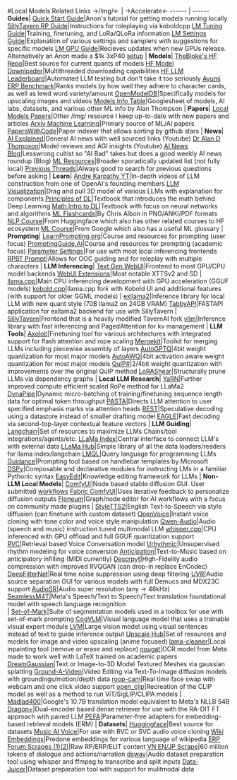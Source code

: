 #Local Models Related Links
->/lmg/<- | ->Accelerate<-
------ | ------
**Guides**|
[Quick Start Guide](https://rentry.org/lmg-spoonfeed-guide)|Anon's tutorial for getting models running locally 
[SillyTavern RP Guide](https://rentry.org/llama_v2_sillytavern)|Instructions for roleplaying via koboldcpp 
[LM Tuning Guide](https://rentry.org/llm-training)|Training, finetuning, and LoRa/QLoRa information 
[LM Settings Guide](https://rentry.org/llm-settings)|Explanation of various settings and samplers with suggestions for specific models
[LM GPU Guide](https://archive.is/SY2h6)|Recieves updates when new GPUs release. Alternatively an Anon made a $1k 3xP40 [setup](https://rentry.org/Mikubox-Triple-P40)
|
**Models**|
[TheBloke's HF Repo](https://huggingface.co/models?sort=modified&search=thebloke)|Best source for current quants of models
[HF Model Downloader](https://github.com/bodaay/HuggingFaceModelDownloader)|Multithreaded downloading capabilities 
[HF LLM Leaderboard](https://huggingface.co/spaces/HuggingFaceH4/open_llm_leaderboard)|Automated LLM testing but don't take it too seriously
[Ayumi ERP Benchmark](http://ayumi.m8geil.de/index.html)|Ranks models by how well they adhere to character cards, as well as lewd word variety/amount
[OpenModelDB](https://openmodeldb.info)|Specifically models for upscaling images and videos 
[Models Info Table](https://lifearchitect.ai/models-table)|Googlesheet of models, AI labs, datasets, and various other ML info by Alan Thompson
|
**Papers**|
[Local Models Papers](https://rentry.org/localmodelspapers)|Other /lmg/ resource I keep up-to-date with new papers and articles
[Arxiv Machine Learning](https://arxiv.org/list/cs.LG/pastweek?skip=0&show=250)|Primary source of ML/AI papers 
[PapersWithCode](https://paperswithcode.com)|Paper indexer that allows sorting by github stars
|
**News**|
[AI Explained](https://www.youtube.com/@aiexplained-official/videos)|General AI news with well sourced links (Youtube) 
[Dr Alan D Thompson](https://www.youtube.com/@DrAlanDThompson/videos)|Model reviews and AGI insights (Youtube)
[AI News Blog](https://thezvi.wordpress.com)|Lesswrong cultist so "AI Bad" takes but does a good weekly AI news roundup (Blog)
[ML Resources](https://github.com/underlines/awesome-ml)|Broader sporadically updated list (not fully local)
[Previous Threads](https://desuarchive.org/g/search/subject/%2Flmg%2F)|Always good to search for previous questions before asking
|
**Learn**|
[Andre Karpathy YT](https://www.youtube.com/@AndrejKarpathy/videos)|In-depth videos of LLM construction from one of OpenAI's founding members
[LLM Visualization](https://bbycroft.net/llm)|Drag and pull 3D model of various LLMs with explanation for components 
[Principles of DL](https://arxiv.org/abs/2106.10165)|Textbook that introduces the math behind Deep Learning 
[Math Intro to DL](https://arxiv.org/abs/2310.20360)|Textbook with focus on neural networks and algorithms 
[ML Flashcards](https://files.catbox.moe/otbc0d.zip)|By Chris Albon in PNG/ANKI/PDF formats
[NLP Course](https://huggingface.co/course/chapter1/1)|From Huggingface which also has other related courses to HF ecosystem
[ML Course](https://developers.google.com/machine-learning/foundational-courses)|From Google which also has a useful ML glossary
|
**Prompting**|
[LearnPrompting.org](https://learnprompting.org/docs/intro)|Course and resources for prompting (user focus) 
[PromptingGuide.Ai](https://www.promptingguide.ai)|Course and resources for prompting (academic focus)
[Parameter Settings](https://archive.is/htVug)|For use with most local inferencing frontends
[RPBT Prompt](https://rentry.org/RPBT)|Allows for OOC guiding and for roleplay with multiple characters 
|
**LLM Inferencing**|
[Text Gen WebUI](https://github.com/oobabooga/text-generation-webui)|Frontend to most GPU/CPU model backends
[WebUI Extensions](https://github.com/oobabooga/text-generation-webui-extensions)|Most notable XTTSv2 and SD 
|
[llama.cpp](https://github.com/ggerganov/llama.cpp)|Main CPU inferencing development with GPU acceleration (GGUF models)
[kobold.cpp](https://github.com/LostRuins/koboldcpp)|llama.cpp fork with Kobold UI and additional features (with support for older GGML models)
|
[exllama2](https://github.com/turboderp/exllamav2)|Inference library for local LLM with new quant style (70B llama2 on 24GB VRAM)
[TabbyAPI](https://github.com/theroyallab/tabbyAPI)|FASTAPI application for exllama2 backend for use with SillyTavern 
|
[SillyTavern](https://github.com/SillyTavern/SillyTavern)|Frontend that is a heavily modified TavernAI fork 
[vllm](https://github.com/vllm-project/vllm)|Inference library with fast inferencing and PagedAttention for kv management
|
**LLM Tools**|
[Axolotl](https://github.com/OpenAccess-AI-Collective/axolotl)|Finetuning tool for various architectures with integrated support for flash attention and rope scaling 
[Mergekit](https://github.com/cg123/mergekit)|Toolkit for merging LLMs including piecewise assembly of layers 
[AutoGPTQ](https://github.com/PanQiWei/AutoGPTQ)|4bit weight quantization for most major models
[AutoAWQ](https://github.com/casper-hansen/AutoAWQ)|4bit activation aware weight quantization for most major models
[QuIP#](https://github.com/Cornell-RelaxML/quip-sharp)|2/4bit weight quantization with improvements over the original QuIP method 
[LoRAShear](https://github.com/microsoft/lorashear)|Structurally prune LLMs via dependency graphs
|
**Local LLM Research**|
[YaRN](https://github.com/jquesnelle/yarn)|Further improved compute efficient scaled RoPe method for LLaMa2 
[DynaPipe](https://github.com/awslabs/optimizing-multitask-training-through-dynamic-pipelines)|Dynamic micro-batching of training/finetuning sequence length data for optimal token throughput 
[PASTA](https://github.com/QingruZhang/PASTA)|Directs LLM attention to user specified emphasis marks via attention heads
[REST](https://github.com/FasterDecoding/REST)|Speculative decoding using a datastore instead of smaller drafting model 
[EAGLE](https://github.com/SafeAILab/EAGLE)|Fast decoding via second-top-layer contextual feature vectors
|
**LLM Guiding**|
[Langchain](https://github.com/hwchase17/langchain)|Set of resources to maximize LLMs Chains/tool integrations/agents/etc.
[LLaMa Index](https://github.com/jerryjliu/llama_index)|Central interface to connect LLM's with external data
[LLaMa Hub](https://github.com/emptycrown/llama-hub)|Simple library of all the data loaders/readers for llama index/langchain
[LMQL](https://github.com/eth-sri/lmql)|Query language for programming LLMs
[Guidance](https://github.com/microsoft/guidance)|Prompting tool based on handlebar templates by Microsoft 
[DSPy](https://github.com/stanfordnlp/dspy)|Composable and declarative modules for instructing LMs in a familiar Pythonic syntax
[EasyEdit](https://github.com/zjunlp/EasyEdit)|Knowledge editing framework for LLMs
|
**Non-LLM Local Models**|
[ComfyUI](https://github.com/comfyanonymous/ComfyUI)|Node based stable diffusion GUI. User submitted [workflows](https://comfyworkflows.com)
[Fabric ComfyUI](https://github.com/ssitu/ComfyUI_fabric)|Uses iterative feedback to personalize diffusion outputs
[Floneum](https://github.com/floneum/floneum)|Graph/node editor for AI workflows with a focus on community made plugins
|
[StyleTTS2](https://github.com/yl4579/StyleTTS2)|English Text-to-Speech via style diffusion (can finetune with custom dataset)
[OpenVoice](https://github.com/myshell-ai/OpenVoice)|Instant voice cloning with tone color and voice style manipulation
[Qwen-Audio](https://github.com/QwenLM/Qwen-Audio)|Audio (speech and music) instruction tuned multimodal LLM 
[whisper.cpp](https://github.com/ggerganov/whisper.cpp)|CPU inferenced with GPU offload and full GGUF quantization support
[RVC](https://github.com/RVC-Project/Retrieval-based-Voice-Conversion-WebUI)|Retrieval based Voice Conversation model 
[Urhythmic](https://github.com/bshall/urhythmic)|Unsupervised rhythm modeling for voice conversion
[Anticipation](https://github.com/jthickstun/anticipation)|Text-to-Music based on anticipatory infilling (MIDI currently)
[Descrpyt](https://github.com/descriptinc/descript-audio-codec)|High-Fidelity audio compression with improved RVQGAN (can drop-in replace EnCodec)
[DeepFilterNet](https://github.com/rikorose/deepfilternet)|Real time noise suppression using deep filtering
[UVR](https://github.com/Anjok07/ultimatevocalremovergui)|Audio source separation GUI for various models with full Demucs and MDX23C support
[AudioSR](https://github.com/haoheliu/versatile_audio_super_resolution)|Audio super resolution (any -> 	48kHz)
[SeamlessM4T](https://github.com/facebookresearch/seamless_communication)|Meta's Speech/Text to Speech/Text translation foundational model with  speech language recognition  
|
[Set-of-Mark](https://github.com/roboflow/set-of-mark)|Suite of segmentation models used in a toolbox for use with set-of-mark prompting
[CogVLM](https://github.com/THUDM/CogVLM)|Visual language model that uses a trainable visual expert module
[LVM](https://github.com/ytongbai/LVM)|Large vision model using visual sentences instead of text to guide inference output
[Upscale Hub](https://github.com/Sirosky/Upscale-Hub)|Set of resources and models for image and video upscaling (anime focused) 
[lama-cleaner](https://github.com/Sanster/lama-cleaner)|Local inpainting tool (remove or erase and replace) 
[nougat](https://github.com/facebookresearch/nougat)|OCR model from Meta made to work well with LaTeX trained on academic papers
[DreamGaussian](https://github.com/dreamgaussian/dreamgaussian)|Text or Image-to-3D Model Textured Meshes via gaussian splatting 
[Ground-A-Video](https://github.com/Ground-A-Video/Ground-A-Video)|Video Editing via Text-To-Image diffusion models with groundings/motion/depth data
[roop-cam](https://github.com/hacksider/roop-cam)|Real time face swap with webcam and one click video support
[open_clip](https://github.com/mlfoundations/open_clip)|Recreation of the CLIP model as well as a method to run ViT/SigLIP/CLIPA models
|
[Madlad400](https://github.com/google-research/google-research/tree/master/madlad_400)|Google's 10.7B translation model equivalent to Meta's NLLB 54B
[Dragon+](https://github.com/facebookresearch/dpr-scale/tree/main/dragon)|Dual-encoder based dense retriever for use with the RA-DIT FT approach with paired LLM
[PEFA](https://github.com/amzn/pecos/tree/mainline/examples/pefa-wsdm24)|Parameter-free adapters for embedding-based retrieval models (ERM) 
|
**Datasets**|
[Huggingface](https://huggingface.co/datasets)|Best source for datasets
[Music AI Voice](https://huggingface.co/QuickWick/Music-AI-Voices)|For use with RVC or SVC audio voice cloning 
[Wiki Embeddings](https://txt.cohere.com/embedding-archives-wikipedia)|Predone embeddings for various language of wikipedia
[ERP Forum Scrapes (1)](https://rentry.org/qib8f)[(2)](https://rentry.org/ashh2)|Raw RP/ERP/ELIT content
[VN EN/JP Scrape](https://huggingface.co/datasets/alpindale/visual-novels)|60 million tokens of dialogue and actions/narration 
[dswav](https://github.com/devidw/dswav)|Audio dataset preparation tool using whisper and ffmpeg to transcribe and split inputs
[Data-Juicer](https://github.com/alibaba/data-juicer)|Dataset preparation tool with support for mulitmodal data